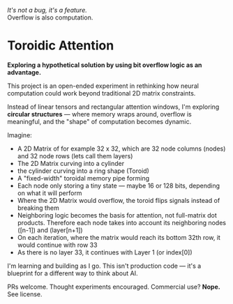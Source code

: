 *It's not a bug, it's a feature.*  
Overflow is also computation.

# Toroidic Attention

**Exploring a hypothetical solution by using bit overflow logic as an advantage.**

This project is an open-ended experiment in rethinking how neural computation could work beyond traditional 2D matrix constraints.

Instead of linear tensors and rectangular attention windows, I'm exploring **circular structures** — where memory wraps around, overflow is meaningful, and the "shape" of computation becomes dynamic.

Imagine:
- A 2D Matrix of for example 32 x 32, which are 32 node columns (nodes) and 32 node rows (lets call them layers)
- The 2D Matrix curving into a cylinder
- the cylinder curving into a ring shape (Toroid)
- A "fixed-width" toroidal memory pipe forming
- Each node only storing a tiny state — maybe 16 or 128 bits, depending on what it will perform
- Where the 2D Matrix would overflow, the toroid flips signals instead of breaking them
- Neighboring logic becomes the basis for attention, not full-matrix dot products.
  Therefore each node takes into account its neighboring nodes ([n-1]) and (layer[n+1])
- On each iteration, where the matrix would reach its bottom 32th row, it would continue with row 33
- As there is no layer 33, it continues with Layer 1 (or index[0])

I'm learning and building as I go. This isn't production code — it's a blueprint for a different way to think about AI.

PRs welcome. Thought experiments encouraged.
Commercial use? **Nope.** See license.
